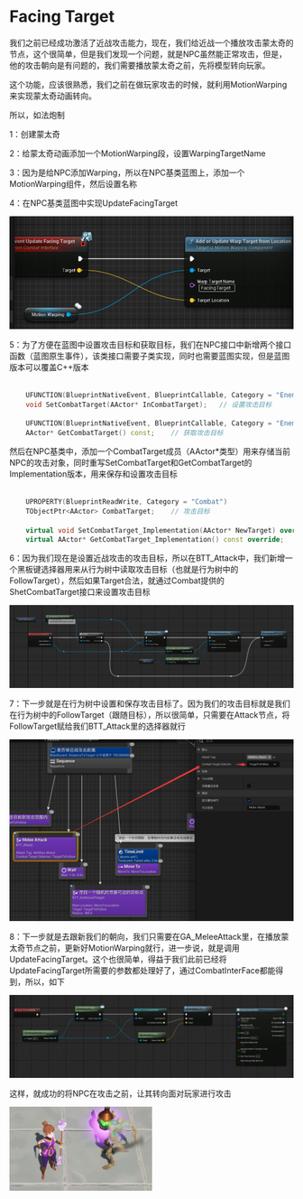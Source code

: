 # Facing Target

我们之前已经成功激活了近战攻击能力，现在，我们给近战一个播放攻击蒙太奇的节点，这个很简单，但是我们发现一个问题，就是NPC虽然能正常攻击，但是，他的攻击朝向是有问题的，我们需要播放蒙太奇之前，先将模型转向玩家。

这个功能，应该很熟悉，我们之前在做玩家攻击的时候，就利用MotionWarping来实现蒙太奇动画转向。

所以，如法炮制

1：创建蒙太奇

2：给蒙太奇动画添加一个MotionWarping段，设置WarpingTargetName

3：因为是给NPC添加Warping，所以在NPC基类蓝图上，添加一个MotionWarping组件，然后设置名称

4：在NPC基类蓝图中实现UpdateFacingTarget

![image-20240421002750742](.\image-20240421002750742.png)

5：为了方便在蓝图中设置攻击目标和获取目标，我们在NPC接口中新增两个接口函数（蓝图原生事件），该类接口需要子类实现，同时也需要蓝图实现，但是蓝图版本可以覆盖C++版本

```c++

	UFUNCTION(BlueprintNativeEvent, BlueprintCallable, Category = "Enemy Interface")
	void SetCombatTarget(AActor* InCombatTarget);	// 设置攻击目标

	UFUNCTION(BlueprintNativeEvent, BlueprintCallable, Category = "Enemy Interface")
	AActor* GetCombatTarget() const;	// 获取攻击目标
```

然后在NPC基类中，添加一个CombatTarget成员（AActor*类型）用来存储当前NPC的攻击对象，同时重写SetCombatTarget和GetCombatTarget的Implementation版本，用来保存和设置攻击目标

```c++

	UPROPERTY(BlueprintReadWrite, Category = "Combat")
	TObjectPtr<AActor> CombatTarget;	// 攻击目标

	virtual void SetCombatTarget_Implementation(AActor* NewTarget) override;
	virtual AActor* GetCombatTarget_Implementation() const override;
```

6：因为我们现在是设置近战攻击的攻击目标，所以在BTT_Attack中，我们新增一个黑板键选择器用来从行为树中读取攻击目标（也就是行为树中的FollowTarget），然后如果Target合法，就通过Combat提供的ShetCombatTarget接口来设置攻击目标

![image-20240421003836691](.\image-20240421003836691.png)

7：下一步就是在行为树中设置和保存攻击目标了。因为我们的攻击目标就是我们在行为树中的FollowTarget（跟随目标），所以很简单，只需要在Attack节点，将FollowTarget赋给我们BTT_Attack里的选择器就行

![image-20240421004144506](.\image-20240421004144506.png)

8：下一步就是去跟新我们的朝向，我们只需要在GA_MeleeAttack里，在播放蒙太奇节点之前，更新好MotionWarping就行，进一步说，就是调用UpdateFacingTarget。这个也很简单，得益于我们此前已经将UpdateFacingTarget所需要的参数都处理好了，通过CombatInterFace都能得到，所以，如下

![image-20240421004507407](.\image-20240421004507407.png)

这样，就成功的将NPC在攻击之前，让其转向面对玩家进行攻击

![image-20240421004622815](.\image-20240421004622815.png)



